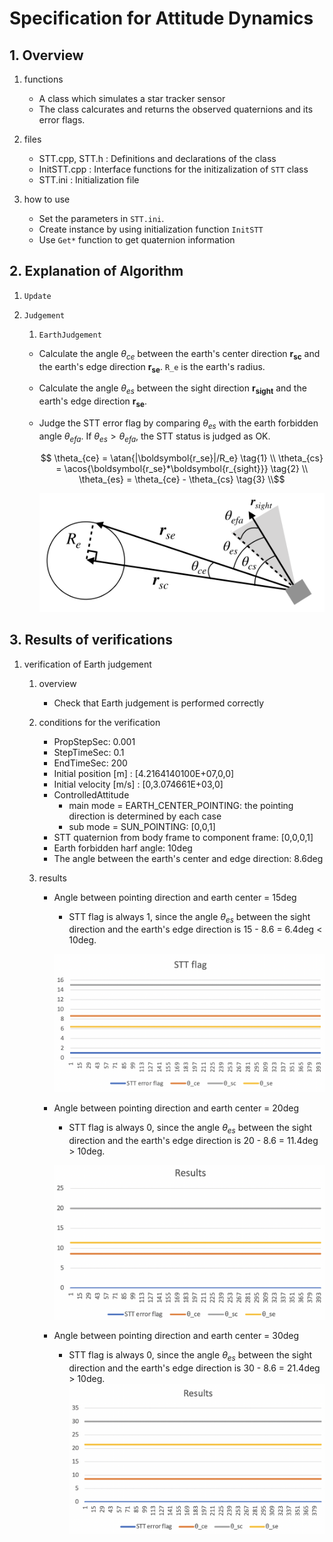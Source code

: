 # Specification for Attitude Dynamics

## 1.  Overview

1. functions
   
   - A class which simulates a star tracker sensor
   - The class calcurates and returns the observed quaternions and its error flags.

2. files
   
   - STT.cpp, STT.h : Definitions and declarations of the class
   - InitSTT.cpp : Interface functions for the initizalization of `STT` class
   - STT.ini : Initialization file

3. how to use
   
   - Set the parameters in `STT.ini`.
   - Create instance by using initialization function `InitSTT`
   - Use `Get*` function to get quaternion information
     

## 2. Explanation of Algorithm 

1. `Update`

2. `Judgement`

    1. `EarthJudgement`
      
      - Calculate the angle $`\theta_{ce}`$ between the earth's center direction $`\boldsymbol{r_{sc}}`$ and the earth's edge direction $`\boldsymbol{r_{se}}`$. `R_e` is the earth's radius.
      - Calculate the angle $`\theta_{es}`$ between the sight direction $`\boldsymbol{r_{sight}}`$ and the earth's edge direction $`\boldsymbol{r_{se}}`$.
      - Judge the STT error flag by comparing $`\theta_{es}`$ with the earth forbidden angle $`\theta_{efa}`$. If $`\theta_{es} > \theta_{efa}`$, the STT status is judged as OK.

        ```math
         \theta_{ce} = \atan{|\boldsymbol{r_se}|/R_e}
         \tag{1} \\
         \theta_{cs} = \acos{\boldsymbol{r_se}*\boldsymbol{r_{sight}}}
         \tag{2} \\
         \theta_{es} = \theta_{ce} - \theta_{cs}
         \tag{3} \\
        ```

        ![](./figs/stt_earth_judgement.png)
        
## 3. Results of verifications

1. verification of Earth judgement
   1. overview
      
      - Check that Earth judgement is performed correctly

   2. conditions for the verification
   
      - PropStepSec: 0.001
      - StepTimeSec: 0.1
      - EndTimeSec: 200
      - Initial position [m] : [4.2164140100E+07,0,0]
      - Initial velocity [m/s] : [0,3.074661E+03,0]
      - ControlledAttitude
        - main mode = EARTH_CENTER_POINTING: the pointing direction is determined by each case
        - sub mode = SUN_POINTING: [0,0,1]
      - STT quaternion from body frame to component frame: [0,0,0,1]
      - Earth forbidden harf angle: 10deg
      - The angle between the earth's center and edge direction: 8.6deg

   3. results
      - Angle between pointing direction and earth center = 15deg
        - STT flag is always 1, since the angle $`\theta_{es}`$ between the sight direction and the earth's edge direction is 15 - 8.6 = 6.4deg < 10deg. 
  
         ![](./figs/stt_flag_15.png)

      - Angle between pointing direction and earth center = 20deg
        - STT flag is always 0, since the angle $`\theta_{es}`$ between the sight direction and the earth's edge direction is 20 - 8.6 = 11.4deg > 10deg.
      
         ![](./figs/stt_flag_20.png)
      
      - Angle between pointing direction and earth center = 30deg
        - STT flag is always 0, since the angle $`\theta_{es}`$ between the sight direction and the earth's edge direction is 30 - 8.6 = 21.4deg > 10deg.
         ![](./figs/stt_flag_30.png)